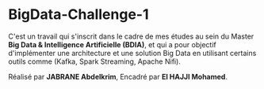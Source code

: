 # BigData-Challenge-1

C'est un travail qui s'inscrit dans le cadre de mes études au sein du Master **Big Data & Intelligence Artificielle (BDIA)**, et qui a pour objectif d'implémenter une architecture et une solution Big Data en utilisant certains outils comme (Kafka, Spark Streaming, Apache Nifi).

Réalisé par **JABRANE Abdelkrim**,
Encadré par **El HAJJI Mohamed**.
